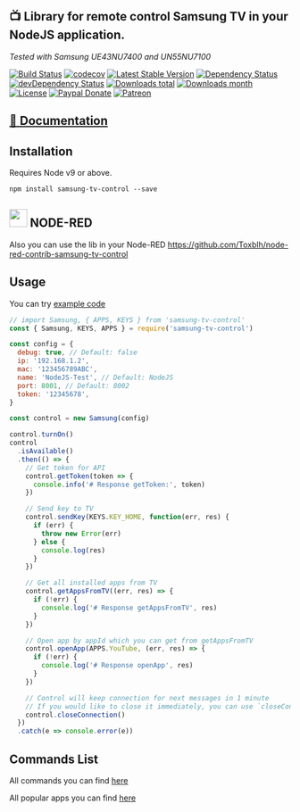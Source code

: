 ## 📺 Library for remote control Samsung TV in your NodeJS application.

_Tested with Samsung UE43NU7400 and UN55NU7100_

[![Build Status](https://travis-ci.org/Toxblh/samsung-tv-control.svg?branch=master)](https://travis-ci.org/Toxblh/samsung-tv-control)
[![codecov](https://codecov.io/gh/Toxblh/samsung-tv-control/branch/master/graph/badge.svg)](https://codecov.io/gh/Toxblh/samsung-tv-control)
[![Latest Stable Version](https://img.shields.io/npm/v/samsung-tv-control.svg)](https://www.npmjs.com/package/samsung-tv-control)
[![Dependency Status](https://david-dm.org/Toxblh/samsung-tv-control.svg)](https://david-dm.org/Toxblh/samsung-tv-control)
[![devDependency Status](https://david-dm.org/Toxblh/samsung-tv-control/dev-status.svg)](https://david-dm.org/Toxblh/samsung-tv-control#info=devDependencies)
[![Downloads total](https://img.shields.io/npm/dt/samsung-tv-control.svg)](https://www.npmjs.com/package/samsung-tv-control)
[![Downloads month](https://img.shields.io/npm/dm/samsung-tv-control.svg)](https://www.npmjs.com/package/samsung-tv-control)
[![License](https://img.shields.io/npm/l/samsung-tv-control.svg)](https://www.npmjs.com/package/samsung-tv-control) [![Paypal Donate](https://img.shields.io/badge/paypal-donate-blue.svg)](https://www.paypal.com/cgi-bin/webscr?cmd=_s-xclick&hosted_button_id=WUAAG2HH58WE4) [![Patreon](https://img.shields.io/badge/patreon-support-blue.svg)](https://www.patreon.com/toxblh)

## [📖 Documentation](https://toxblh.github.io/samsung-tv-control/)


## Installation

Requires Node v9 or above.

`npm install samsung-tv-control --save`

## <img src="http://nodered.org/node-red-icon.png" height="32px" /> NODE-RED

Also you can use the lib in your Node-RED https://github.com/Toxblh/node-red-contrib-samsung-tv-control

## Usage

You can try [example code](example/index.js)

```js
// import Samsung, { APPS, KEYS } from 'samsung-tv-control'
const { Samsung, KEYS, APPS } = require('samsung-tv-control')

const config = {
  debug: true, // Default: false
  ip: '192.168.1.2',
  mac: '123456789ABC',
  name: 'NodeJS-Test', // Default: NodeJS
  port: 8001, // Default: 8002
  token: '12345678',
}

const control = new Samsung(config)

control.turnOn()
control
  .isAvailable()
  .then(() => {
    // Get token for API
    control.getToken(token => {
      console.info('# Response getToken:', token)
    })

    // Send key to TV
    control.sendKey(KEYS.KEY_HOME, function(err, res) {
      if (err) {
        throw new Error(err)
      } else {
        console.log(res)
      }
    })

    // Get all installed apps from TV
    control.getAppsFromTV((err, res) => {
      if (!err) {
        console.log('# Response getAppsFromTV', res)
      }
    })

    // Open app by appId which you can get from getAppsFromTV
    control.openApp(APPS.YouTube, (err, res) => {
      if (!err) {
        console.log('# Response openApp', res)
      }
    })

    // Control will keep connection for next messages in 1 minute
    // If you would like to close it immediately, you can use `closeConnection()`
    control.closeConnection()
  })
  .catch(e => console.error(e))
```

## Commands List

All commands you can find [here](src/keys.ts)

All popular apps you can find [here](src/apps.ts)
